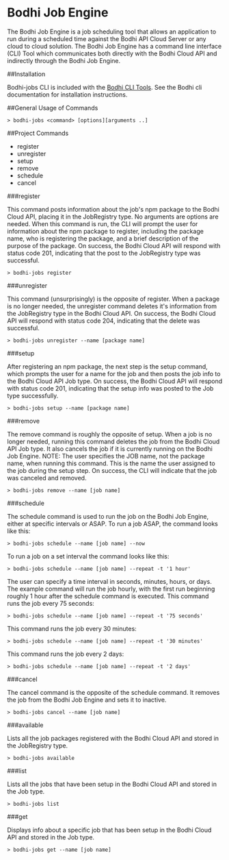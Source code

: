 Bodhi Job Engine
=============

The Bodhi Job Engine is a job scheduling tool that allows an application to run during a scheduled time against the Bodhi API Cloud Server or any cloud to cloud solution.  The Bodhi Job Engine has a command line interface (CLI) Tool which communicates both directly with the Bodhi Cloud API and indirectly through the Bodhi Job Engine.

##Installation

Bodhi-jobs CLI is included with the [Bodhi CLI Tools](http://docs.bodhi.space/#bodhi-command-line-interface). See the Bodhi cli documentation for installation instructions.

##General Usage of Commands

````
> bodhi-jobs <command> [options][arguments ..]

````

##Project Commands


* register
* unregister
* setup
* remove
* schedule
* cancel

###register

This command posts information about the job's npm package to the Bodhi Cloud API, placing it in the JobRegistry type. No arguments are options are needed. When this command is run, the CLI will prompt the user for information about the npm package to register, including the package name, who is registering the package, and a brief description of the purpose of the package. On success, the Bodhi Cloud API will respond with status code 201, indicating that the post to the JobRegistry type was successful.

````
> bodhi-jobs register
````

###unregister


This command (unsurprisingly) is the opposite of register. When a package is no longer needed, the unregister command deletes it's information from the JobRegistry type in the Bodhi Cloud API. On success, the Bodhi Cloud API will respond with status code 204, indicating that the delete was successful.

````
> bodhi-jobs unregister --name [package name]
````


###setup

After registering an npm package, the next step is the setup command, which prompts the user for a name for the job and then posts the job info to the Bodhi Cloud API Job type. On success, the Bodhi Cloud API will respond with status code 201, indicating that the setup info was posted to the Job type successfully.

````
> bodhi-jobs setup --name [package name]
````

###remove

The remove command is roughly the opposite of setup. When a job is no longer needed, running this command deletes the job from the Bodhi Cloud API Job type. It also cancels the job if it is currently running on the Bodhi Job Engine. NOTE: The user specifies the JOB name, not the package name, when running this command. This is the name the user assigned to the job during the setup step. On success, the CLI will indicate that the job was canceled and removed.

````
> bodhi-jobs remove --name [job name]
````
###schedule

The schedule command is used to run the job on the Bodhi Job Engine, either at specific intervals or ASAP. To run a job ASAP, the command looks like this:

````
> bodhi-jobs schedule --name [job name] --now
````

To run a job on a set interval the command looks like this:

````
> bodhi-jobs schedule --name [job name] --repeat -t '1 hour'
````
The user can specify a time interval in seconds, minutes, hours, or days. The example command will run the job hourly, with the first run beginning roughly 1 hour after the schedule command is executed. This command runs the job every 75 seconds:

````
> bodhi-jobs schedule --name [job name] --repeat -t '75 seconds'
````
This command runs the job every 30 minutes:

````
> bodhi-jobs schedule --name [job name] --repeat -t '30 minutes'
````
This command runs the job every 2 days:

````
> bodhi-jobs schedule --name [job name] --repeat -t '2 days'
````
###cancel

The cancel command is the opposite of the schedule command. It removes the job from the Bodhi Job Engine and sets it to inactive.

````
> bodhi-jobs cancel --name [job name]
````

###available

Lists all the job packages registered with the Bodhi Cloud API and stored in the JobRegistry type.

````
> bodhi-jobs available
````

###list

Lists all the jobs that have been setup in the Bodhi Cloud API and stored in the Job type.

````
> bodhi-jobs list
````

###get

Displays info about a specific job that has been setup in the Bodhi Cloud API and stored in the Job type.

````
> bodhi-jobs get --name [job name]
````

